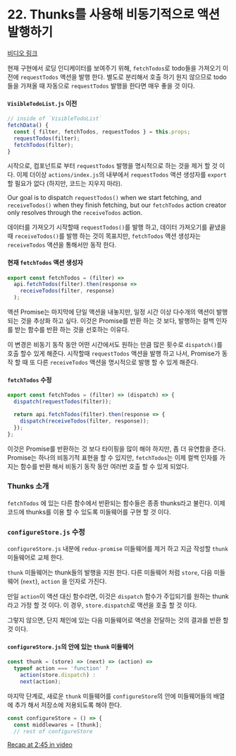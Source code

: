 # 22. Thunks를 사용해 비동기적으로 액션 발행하기
[비디오 링크](https://egghead.io/lessons/javascript-redux-dispatching-actions-asynchronously-with-thunks)

현재 구현에서 로딩 인디케이터를 보여주기 위해, `fetchTodos`로 todo들을 가져오기 이전에 `requestTodos` 액션을 발행 한다. 별도로 분리해서 호출 하기 원지 않으므로 todo들을 가져올 때 자동으로 `requestTodos` 발행을 한다면 매우 좋을 것 이다.

#### `VisibleTodoList.js` 이전
```javascript
// inside of `VisibleTodoList`
fetchData() {
  const { filter, fetchTodos, requestTodos } = this.props;
  requestTodos(filter);
  fetchTodos(filter);
}
```

시작으로, 컴포넌트로 부터 `requestTodos` 발행을 명시적으로 하는 것을 제거 할 것 이다. 이제 더이상 `actions/index.js`의 내부에서 `requestTodos` 액션 생성자를 `export`할 필요가 없다 (하지만, 코드는 지우지 마라).

Our goal is to dispatch `requestTodos()` when we start fetching, and `receiveTodos()` when they finish fetching, but our `fetchTodos` action creator only resolves through the `receiveTodos` action.

데이터를 가져오기 시작할때 `requestTodos()`를 발행 하고, 데이터 가져오기를 끝냈을 때 `receiveTodos()`를 발행 하는 것이 목표지만, `fetchTodos` 액션 생성자는 `receiveTodos` 액션을 통해서만 동작 한다.

#### 현재 `fetchTodos` 액션 생성자
```javascript
export const fetchTodos = (filter) =>
  api.fetchTodos(filter).then(response =>
    receiveTodos(filter, response)
  );
```

액션 Promise는 마지막에 단일 액션을 내놓지만, 일정 시간 이상 다수개의 액션이 발행되는 것을 추상화 하고 싶다. 이것은 Promise를 반환 하는 것 보다, 발행하는 컬백 인자를 받는 함수를 반환 하는 것을 선호하는 이유다. 

이 변경은 비동기 동작 동안 어떤 시간에서도 원하는 만큼 많은 횟수로 `dispatch()`를 호출 할수 있게 해준다. 시작할때 `requestTodos` 액션을 발행 하고 나서, Promise가 동작 할 때 또 다른 `receiveTodos` 액션을 명시적으로 발행 할 수 있게 해준다.

#### `fetchTodos` 수정
```javascript
export const fetchTodos = (filter) => (dispatch) => {
  dispatch(requestTodos(filter));

  return api.fetchTodos(filter).then(response => {
    dispatch(receiveTodos(filter, response));
  });
};
```

이것은 Promise를 반환하는 것 보다 타이핑을 많이 해야 하지만, 좀 더 유연함을 준다. Promise는 하나의 비동기적 표현을 할 수 있지만, `fetchTodos`는 이제 컬백 인자를 가지는 함수를 반환 해서 비동기 동작 동안 여러번 호출 할 수 있게 되었다.

### Thunks 소개

`fetchTodos` 에 있는 다른 함수에서 반환되는 함수들은 종종 thunks라고 불린다. 이제 코드에 thunks를 이용 할 수 있도록 미들웨어를 구현 할 것 이다.

### `configureStore.js` 수정

`configureStore.js` 내분에 `redux-promise` 미들웨어를 제거 하고 지금 작성할 `thunk` 미들웨어로 교체 한다.

`thunk` 미들웨어는 thunk들의 발행을 지원 한다. 다른 미들웨어 처럼 `store`, 다음 미들웨어 (`next`), `action` 을 인자로 가진다.

만일 `action`이 액션 대신 함수라면, 이것은 `dispatch` 함수가 주입되기를 원하는 thunk라고 가정 할 것 이다. 이 경우, `store.dispatch`로 액션을 호출 할 것 이다.

그렇지 않으면, 단지 체인에 있는 다음 미들웨어로 액션을 전달하는 것의 결과를 반환 할 것 이다.

#### `configureStore.js`의 안에 있는 `thunk` 미들웨어
```javascript
const thunk = (store) => (next) => (action) =>
  typeof action === 'function' ?
    action(store.dispatch) :
    next(action);
```

마지막 단계로, 새로운 `thunk` 미들웨어를 `configureStore`의 안에 미들웨어들의 배열에 추가 해서 저장소에 저용되도록 해야 한다.

```javascript
const configureStore = () => {
  const middlewares = [thunk];
  // rest of configureStore
```

[Recap at 2:45 in video](https://egghead.io/lessons/javascript-redux-dispatching-actions-asynchronously-with-thunks)

